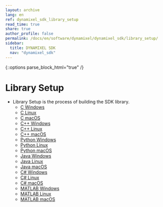 ```yaml
---
layout: archive
lang: en
ref: dynamixel_sdk_library_setup
read_time: true
share: true
author_profile: false
permalink: /docs/en/software/dynamixel/dynamixel_sdk/library_setup/
sidebar:
  title: DYNAMIXEL SDK
  nav: "dynamixel_sdk"
---
```


{::options parse_block_html="true" /}

<div class="main-header">
  <h1 id="library-setup">Library Setup</h1>
</div>
<style>
  .main-header h1::before {
    content: none !important;
  }
</style>

- Library Setup is the process of building the SDK library.  
  - [C Windows](/docs/en/software/dynamixel/dynamixel_sdk/library_setup/c_windows)
  - [C Linux](/docs/en/software/dynamixel/dynamixel_sdk/library_setup/c_linux)
  - [C macOS](/docs/en/software/dynamixel/dynamixel_sdk/library_setup/c_macos)
  - [C++ Windows](/docs/en/software/dynamixel/dynamixel_sdk/library_setup/cpp_windows)
  - [C++ Linux](/docs/en/software/dynamixel/dynamixel_sdk/library_setup/cpp_linux/#library-setup-cpp-linux)
  - [C++ macOS](/docs/en/software/dynamixel/dynamixel_sdk/library_setup/cpp_macos)
  - [Python Windows](/docs/en/software/dynamixel/dynamixel_sdk/library_setup/python_windows)
  - [Python Linux](/docs/en/software/dynamixel/dynamixel_sdk/library_setup/python_linux)
  - [Python macOS](/docs/en/software/dynamixel/dynamixel_sdk/library_setup/python_macos)
  - [Java Windows](/docs/en/software/dynamixel/dynamixel_sdk/library_setup/java_windows)
  - [Java Linux](/docs/en/software/dynamixel/dynamixel_sdk/library_setup/java_linux)
  - [Java macOS](/docs/en/software/dynamixel/dynamixel_sdk/library_setup/java_macos)
  - [C# Windows](/docs/en/software/dynamixel/dynamixel_sdk/library_setup/csharp_windows)
  - [C# Linux](/docs/en/software/dynamixel/dynamixel_sdk/library_setup/csharp_linux)
  - [C# macOS](/docs/en/software/dynamixel/dynamixel_sdk/library_setup/csharp_macos)
  - [MATLAB Windows](/docs/en/software/dynamixel/dynamixel_sdk/library_setup/matlab_windows)
  - [MATLAB Linux](/docs/en/software/dynamixel/dynamixel_sdk/library_setup/matlab_linux)
  - [MATLAB macOS](/docs/en/software/dynamixel/dynamixel_sdk/library_setup/matlab_macos)
